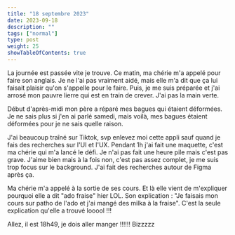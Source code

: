 ```yaml
---
title: "18 septembre 2023"
date: 2023-09-18
description: ""
tags: ["normal"]
type: post
weight: 25
showTableOfContents: true
---
```


La journée est passée vite je trouve. Ce matin, ma chérie m'a appelé pour faire son anglais. Je ne l'ai pas vraiment aidé, mais elle m'a dit que ça lui faisait plaisir qu'on s'appelle pour le faire. Puis, je me suis préparée et j'ai arrosé mon pauvre lierre qui est en train de crever. J'ai pas la main verte.

Début d'après-midi mon père a réparé mes bagues qui étaient déformées. Je ne sais plus si j'en ai parlé samedi, mais voilà, mes bagues étaient déformées pour je ne sais quelle raison.

J'ai beaucoup traîné sur Tiktok, svp enlevez moi cette appli sauf quand je fais des recherches sur l'UI et l'UX. Pendant 1h j'ai fait une maquette, c'est ma chérie qui m'a lancé le défi. Je n'ai pas fait une heure pile mais c'est pas grave. J'aime bien mais à la fois non, c'est pas assez complet, je me suis trop focus sur le background. J'ai fait des recherches autour de Figma après ça.

Ma chérie m'a appelé à la sortie de ses cours. Et là elle vient de m'expliquer pourquoi elle a dit "ado fraise" hier LOL. Son explication : "Je faisais mon cours sur patho de l'ado et j'ai mangé des milka à la fraise". C'est la seule explication qu'elle a trouvé looool !!!

Allez, il est 18h49, je dois aller manger !!!!!! Bizzzzz